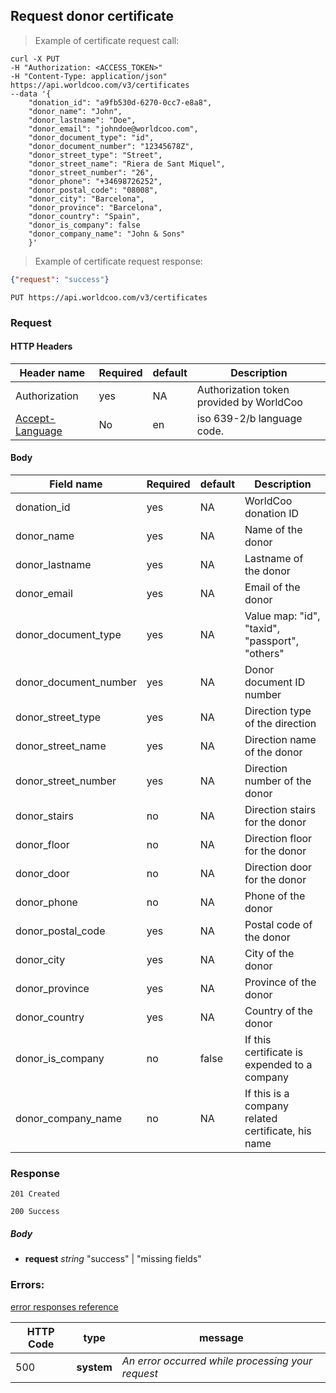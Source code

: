## Request donor certificate

> Example of certificate request call:

```shell
curl -X PUT
-H "Authorization: <ACCESS_TOKEN>"
-H "Content-Type: application/json"
https://api.worldcoo.com/v3/certificates
--data '{
    "donation_id": "a9fb530d-6270-0cc7-e8a8",
    "donor_name": "John",
    "donor_lastname": "Doe",
    "donor_email": "johndoe@worldcoo.com",
    "donor_document_type": "id",
    "donor_document_number": "12345678Z",
    "donor_street_type": "Street",
    "donor_street_name": "Riera de Sant Miquel",
    "donor_street_number": "26",
    "donor_phone": "+34698726252",
    "donor_postal_code": "08008",
    "donor_city": "Barcelona",
    "donor_province": "Barcelona",
    "donor_country": "Spain",
    "donor_is_company": false
    "donor_company_name": "John & Sons"
    }'
```

> Example of certificate request response:

```json
{"request": "success"}
```

`PUT https://api.worldcoo.com/v3/certificates`

### Request

#### HTTP Headers

Header name | Required | default | Description
---------- | ------- | ------- | -------
Authorization | yes | NA | Authorization token provided by WorldCoo
[Accept-Language](https://www.w3.org/Protocols/rfc2616/rfc2616-sec14.html#sec14.4) | No | en | iso 639-2/b language code.

#### Body

Field name | Required | default | Description
---------- | ------- | ------- | -------
donation_id | yes | NA | WorldCoo donation ID
donor_name | yes | NA | Name of the donor
donor_lastname | yes | NA | Lastname of the donor
donor_email | yes | NA | Email of the donor
donor_document_type | yes | NA | Value map: "id", "taxid", "passport", "others"
donor_document_number | yes | NA | Donor document ID number
donor_street_type | yes | NA | Direction type of the direction
donor_street_name | yes | NA | Direction name of the donor
donor_street_number | yes | NA | Direction number of the donor
donor_stairs | no | NA | Direction stairs for the donor
donor_floor | no | NA | Direction floor for the donor
donor_door | no | NA | Direction door for the donor
donor_phone | no | NA | Phone of the donor
donor_postal_code | yes | NA | Postal code of the donor
donor_city | yes | NA | City of the donor
donor_province | yes | NA | Province of the donor
donor_country | yes | NA | Country of the donor
donor_is_company | no | false | If this certificate is expended to a company
donor_company_name | no | NA | If this is a company related certificate, his name



### Response

`201 Created`

`200 Success`

##### Body
- **request** *string* "success" | "missing fields"

### Errors:

[error responses reference](#errors-response-reference)


HTTP Code | type | message
--------- | ---- | -------
500 | **system** | *An error occurred while processing your request*
